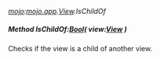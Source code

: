 _[mojo](../../modules/mojo/mojo-module.md):[mojo.app](../../modules/mojo/mojo-app.md).[View](../../modules/mojo/mojo-app-view.md).IsChildOf_
##### Method IsChildOf:[Bool](../../modules/wonkey/wonkey-types-bool.md)( view:[View](../../modules/mojo/mojo-app-view.md) )
Checks if the view is a child of another view.
